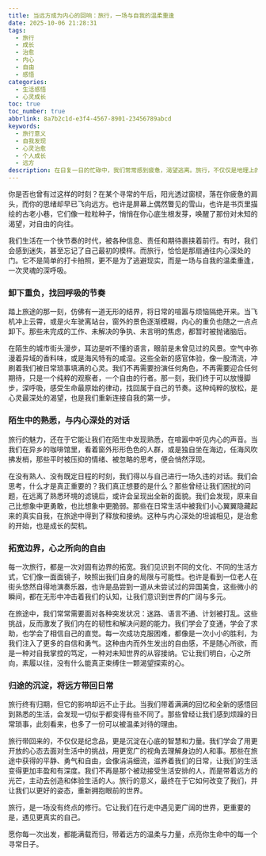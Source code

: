 ```yaml
---
title: 当远方成为内心的回响：旅行，一场与自我的温柔重逢
date: 2025-10-06 21:28:31
tags:
  - 旅行
  - 成长
  - 治愈
  - 内心
  - 自由
  - 感悟
categories:
  - 生活感悟
  - 心灵成长
toc: true
toc_number: true
abbrlink: 8a7b2c1d-e3f4-4567-8901-23456789abcd
keywords:
  - 旅行意义
  - 自我发现
  - 心灵治愈
  - 个人成长
  - 远方
description: 在日复一日的忙碌中，我们常常感到疲惫，渴望逃离。旅行，不仅仅是地理上的位移，更是一场与内心深处的温柔重逢。它让我们卸下重负，在陌生中找回熟悉，拓宽生命的边界，最终将远方的沉淀带回日常，让生活焕发新的光彩。
---
```


你是否也曾有过这样的时刻？在某个寻常的午后，阳光透过窗棂，落在你疲惫的肩头，而你的思绪却早已飞向远方。也许是屏幕上偶然瞥见的雪山，也许是书页里描绘的古老小巷，它们像一粒粒种子，悄悄在你心底生根发芽，唤醒了那份对未知的渴望，对自由的向往。

我们生活在一个快节奏的时代，被各种信息、责任和期待裹挟着前行。有时，我们会感到迷失，甚至忘记了自己最初的模样。而旅行，恰恰是那扇通往内心深处的门。它不是简单的打卡拍照，更不是为了逃避现实，而是一场与自我的温柔重逢，一次灵魂的深呼吸。

### 卸下重负，找回呼吸的节奏

踏上旅途的那一刻，仿佛有一道无形的结界，将日常的喧嚣与烦恼隔绝开来。当飞机冲上云霄，或是火车驶离站台，窗外的景色逐渐模糊，内心的重负也随之一点点卸下。那些未完成的工作、未解决的争执、未言明的焦虑，都暂时被抛诸脑后。

在陌生的城市街头漫步，耳边是听不懂的语言，眼前是未曾见过的风景。空气中弥漫着异域的香料味，或是海风特有的咸湿。这些全新的感官体验，像一股清流，冲刷着我们被日常琐事填满的心灵。我们不再需要扮演任何角色，不再需要迎合任何期待，只是一个纯粹的观察者，一个自由的行者。那一刻，我们终于可以放慢脚步，深呼吸，感受生命最原始的律动，找回属于自己的节奏。这种纯粹的放松，是心灵最深处的渴望，也是我们重新连接自我的第一步。

### 陌生中的熟悉，与内心深处的对话

旅行的魅力，还在于它能让我们在陌生中发现熟悉，在喧嚣中听见内心的声音。当我们在异乡的咖啡馆里，看着窗外形形色色的人群，或是独自坐在海边，任海风吹拂发梢，那些平时被压抑的情绪、被忽略的思考，便会悄然浮现。

在没有熟人、没有既定日程的时刻，我们得以与自己进行一场久违的对话。我们会思考，什么才是真正重要的？我们真正想要的是什么？那些曾经让我们困扰的问题，在远离了熟悉环境的滤镜后，或许会呈现出全新的面貌。我们会发现，原来自己比想象中更勇敢，也比想象中更脆弱。那些在日常生活中被我们小心翼翼隐藏起来的真实自我，在旅途中得到了释放和接纳。这种与内心深处的坦诚相见，是治愈的开始，也是成长的契机。

### 拓宽边界，心之所向的自由

每一次旅行，都是一次对固有边界的拓宽。我们见识到不同的文化、不同的生活方式，它们像一面面镜子，映照出我们自身的局限与可能性。也许是看到一位老人在街头悠然自得地演奏乐器，也许是品尝到一道从未尝试过的异国美食，这些微小的瞬间，都在无形中冲击着我们的认知，让我们意识到世界的广阔与多元。

在旅途中，我们常常需要面对各种突发状况：迷路、语言不通、计划被打乱。这些挑战，反而激发了我们内在的韧性和解决问题的能力。我们学会了变通，学会了求助，也学会了相信自己的直觉。每一次成功克服困难，都像是一次小小的胜利，为我们注入了更多的自信和勇气。这种由内而外生发出的自由感，不是随心所欲，而是一种对自我掌控的笃定，一种对未知世界的从容接纳。它让我们明白，心之所向，素履以往，没有什么能真正束缚住一颗渴望探索的心。

### 归途的沉淀，将远方带回日常

旅行终有归期，但它的影响却远不止于此。当我们带着满满的回忆和全新的感悟回到熟悉的生活，会发现一切似乎都变得有些不同了。那些曾经让我们感到烦躁的日常琐事，此刻看来，也多了一份可以被温柔对待的理由。

旅行带回来的，不仅仅是纪念品，更是沉淀在心底的智慧和力量。我们学会了用更开放的心态去面对生活中的挑战，用更宽广的视角去理解身边的人和事。那些在旅途中获得的平静、勇气和自由，会像涓涓细流，滋养着我们的日常，让我们的生活变得更加丰盈和有深度。我们不再是那个被动接受生活安排的人，而是带着远方的光芒，主动去创造和体验生活的人。旅行的意义，最终在于它如何改变了我们，并让我们以更好的姿态，重新拥抱眼前的世界。

旅行，是一场没有终点的修行。它让我们在行走中遇见更广阔的世界，更重要的是，遇见更真实的自己。

愿你每一次出发，都能满载而归，带着远方的温柔与力量，点亮你生命中的每一个寻常日子。
